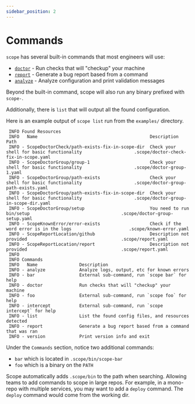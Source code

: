 ```yaml
---
sidebar_position: 2
---
```


# Commands

`scope` has several built-in commands that most engineers will use:
- [`doctor`](doctor.md) - Run checks that will "checkup" your machine
- [`report`](report.md) - Generate a bug report based from a command
- [`analyze`](analyze/index.md) - Analyze configuration and print validation messages

Beyond the built-in command, scope will also run any binary prefixed with `scope-`.

Additionally, there is `list` that will output all the found configuration.

Here is an example output of `scope list` run from the `examples/` directory.

```text
 INFO Found Resources
 INFO   Name                                           Description                                                 Path
 INFO - ScopeDoctorCheck/path-exists-fix-in-scope-dir  Check your shell for basic functionality                    .scope/doctor-check-fix-in-scope.yaml
 INFO - ScopeDoctorGroup/group-1                       Check your shell for basic functionality                    .scope/doctor-group-1.yaml
 INFO - ScopeDoctorGroup/path-exists                   Check your shell for basic functionality                    .scope/doctor-group-path-exists.yaml
 INFO - ScopeDoctorGroup/path-exists-fix-in-scope-dir  Check your shell for basic functionality                    .scope/doctor-group-in-scope-dir.yaml
 INFO - ScopeDoctorGroup/setup                         You need to run bin/setup                                   .scope/doctor-group-setup.yaml
 INFO - ScopeKnownError/error-exists                   Check if the word error is in the logs                      .scope/known-error.yaml
 INFO - ScopeReportLocation/github                     Description not provided                                    .scope/report.yaml
 INFO - ScopeReportLocation/report                     Description not provided                                    .scope/report.yaml
 INFO
 INFO Commands
 INFO   Name                Description
 INFO - analyze             Analyze logs, output, etc for known errors
 INFO - bar                 External sub-command, run `scope bar` for help
 INFO - doctor              Run checks that will "checkup" your machine
 INFO - foo                 External sub-command, run `scope foo` for help
 INFO - intercept           External sub-command, run `scope intercept` for help
 INFO - list                List the found config files, and resources detected
 INFO - report              Generate a bug report based from a command that was ran
 INFO - version             Print version info and exit

```

Under the `Commands` section, notice two additional commands:
- `bar` which is located in `.scope/bin/scope-bar`
- `foo` which is a binary on the `PATH`

Scope automatically adds `.scope/bin` to the path when searching. Allowing teams to add commands to scope in large repos. For example, in a mono-repo with multiple services, you may want to add a `deploy` command. The `deploy` command would come from the working dir.